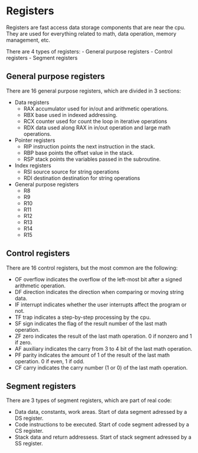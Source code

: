 # Registers

Registers are fast access data storage components that are near the cpu. They are used for everything related to math, data operation, memory management, etc.

There are 4 types of registers:
	- General purpose registers
	- Control registers
	- Segment registers

## General purpose registers

There are 16 general purpose registers, which are divided in 3 sections:
	
- Data registers
	- RAX 	accumulator  used for in/out and arithmetic operations.
	- RBX 	base 	     used in indexed addressing.
	- RCX 	counter      used for count the loop in iterative operations
	- RDX 	data         used along RAX in in/out operation and large math operations.
- Pointer registers
	- RIP   instruction  points the next instruction in the stack.
	- RBP 	base 		 points the offset value in the stack.
	- RSP   stack 		 points the variables passed in the subroutine.
- Index registers
	- RSI 	source 		 source for string operations
	- RDI 	destination  destination for string operations
- General purpose registers
	- R8
	- R9
	- R10
	- R11
	- R12
	- R13
	- R14
	- R15

## Control registers

There are 16 control registers, but the most common are the following:

- OF overflow  indicates the overflow of the left-most bit after a signed arithmetic operation.
- DF direction indicates the direction when comparing or moving string data.
- IF interrupt indicates whether the user interrupts affect the program or not.
- TF trap      indicates a step-by-step processing by the cpu.
- SF sign      indicates the flag of the result number of the last math operation.
- ZF zero      indicates the result of the last math operation. 0 if nonzero and 1 if zero.
- AF auxiliary indicates the carry from 3 to 4 bit of the last math operation.
- PF parity    indicates the amount of 1 of the result of the last math operation. 0 if even, 1 if odd.
- CF carry     indicates the carry number (1 or 0) of the last math operation.

## Segment registers

There are 3 types of segment registers, which are part of real code:

- Data 	data, constants, work areas. 	Start of data segment adressed by a DS register.
- Code  instructions to be executed.    Start of code segment adressed by a CS register.
- Stack data and return addressess.     Start of stack segment adressed by a SS register.